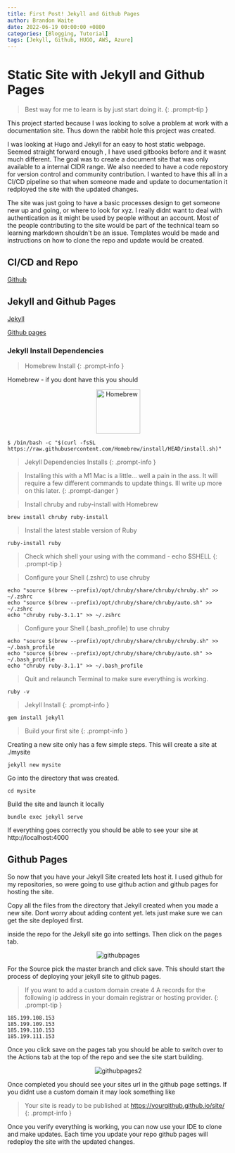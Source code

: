 ```yaml
---
title: First Post! Jekyll and Github Pages
author: Brandon Waite
date: 2022-06-19 00:00:00 +0800
categories: [Blogging, Tutorial]
tags: [Jekyll, Github, HUGO, AWS, Azure]
---
```


# Static Site with Jekyll and Github Pages

> Best way for me to learn is by just start doing it.
{: .prompt-tip }

This project started because I was looking to solve a problem at work with a documentation site. Thus down the rabbit hole this project was created. 

I was looking at Hugo and Jekyll for an easy to host static webpage. Seemed straight forward enough , I have used gitbooks before and it wasnt much different. The goal was to create a document site that was only available to a internal CIDR range. We also needed to have a code repostory for version control and community contribution. I wanted to have this all in a CI/CD pipeline so that when someone made and update to documentation it redployed the site with the updated changes. 

The site was just going to have a basic processes design to get someone new up and going, or where to look for xyz. I really didnt want to deal with authentication as it might be used by people without an account. Most of the people contributing to the site would be part of the technical team so learning markdown shouldn't be an issue. Templates would be made and instructions on how to clone the repo and update would be created. 

## CI/CD and Repo

[Github](https://github.com/)

## Jekyll and Github Pages

[Jekyll](https://jekyllrb.com/)

[Github pages](https://pages.github.com/)

### Jekyll Install Dependencies


>Homebrew Install 
{: .prompt-info }

Homebrew - if you dont have this you should

<div style="text-align: center">
<img src="https://brew.sh/assets/img/homebrew-256x256.png" alt="Homebrew" width="100"/>
</div>

```
$ /bin/bash -c "$(curl -fsSL https://raw.githubusercontent.com/Homebrew/install/HEAD/install.sh)"
```

>Jekyll Dependencies Installs 
{: .prompt-info }

>Installing this with a M1 Mac is a little... well a pain in the ass. It will require a few different commands to update things. Ill write up more on this later.
{: .prompt-danger }

>Install chruby and ruby-install with Homebrew

```
brew install chruby ruby-install
```
>Install the latest stable version of Ruby

```
ruby-install ruby
```

>Check which shell your using with the command - echo $SHELL
{: .prompt-tip }

>Configure your Shell (.zshrc) to use chruby

```
echo "source $(brew --prefix)/opt/chruby/share/chruby/chruby.sh" >> ~/.zshrc
echo "source $(brew --prefix)/opt/chruby/share/chruby/auto.sh" >> ~/.zshrc
echo "chruby ruby-3.1.1" >> ~/.zshrc
```

>Configure your Shell (.bash_profile) to use chruby

```
echo "source $(brew --prefix)/opt/chruby/share/chruby/chruby.sh" >> ~/.bash_profile
echo "source $(brew --prefix)/opt/chruby/share/chruby/auto.sh" >> ~/.bash_profile
echo "chruby ruby-3.1.1" >> ~/.bash_profile
```

>Quit and relaunch Terminal to make sure everything is working.

```
ruby -v
```

>Jekyll Install 
{: .prompt-info }

```
gem install jekyll
```

>Build your first site 
{: .prompt-info }

Creating a new site only has a few simple steps. This will create a site at ./mysite

```
jekyll new mysite
```

Go into the directory that was created.

```
cd mysite
```

Build the site and launch it locally

```
bundle exec jekyll serve
```

If everything goes correctly you should be able to see your site at http://localhost:4000

## Github Pages

So now that you have your Jekyll Site created lets host it. I used github for my repositories, so were going to use github action and github pages for hosting the site. 

Copy all the files from the directory that Jekyll created when you made a new site. Dont worry about adding content yet. lets just make sure we can get the site deployed first.

inside the repo for the Jekyll site go into settings. Then click on the pages tab.

<div style="text-align: center">
<img src="https://brandonw.me/assets/images/pages1.jpg" alt="githubpages"/>
</div>

For the Source pick the master branch and click save. This should start the process of deploying your jekyll site to github pages.

>If you want to add a custom domain create 4 A records for the following ip address in your domain registrar or hosting provider.
{: .prompt-tip }

```
185.199.108.153
185.199.109.153
185.199.110.153
185.199.111.153
```

Once you click save on the pages tab you should be able to switch over to the Actions tab at the top of the repo and see the site start building.

<div style="text-align: center">
<img src="https://brandonw.me/assets/images/pages2.jpg" alt="githubpages2"/>
</div>


Once completed you should see your sites url in the github page settings. If you didnt use a custom domain it may look something like 

>Your site is ready to be published at https://yourgithub.github.io/site/
{: .prompt-info }

Once you verify everything is working, you can now use your IDE to clone and make updates. Each time you update your repo github pages will redeploy the site with the updated changes.